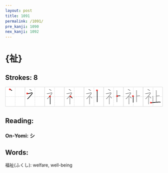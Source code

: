 ```yaml
---
layout: post
title: 1091
permalink: /1091/
pre_kanji: 1090
nex_kanji: 1092
---
```


# {祉}

## Strokes: 8

<div class="stroke"><img src="../images/E7A589.png" /></div>

## Reading:

### On-Yomi: シ

## Words:

福祉(ふくし): welfare, well-being
